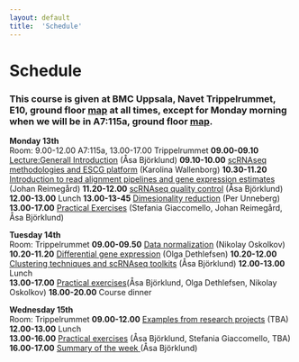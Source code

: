 ```yaml
---
layout: default
title:  'Schedule'
---
```


# Schedule

### This course is given at BMC Uppsala, Navet Trippelrummet, E10, ground floor [map](files/bmc_map.jpg) at all times,  except for Monday morning when we will be in A7:115a, ground floor [map](files/bmc_map.jpg).

**Monday 13th**  
Room:  9.00-12.00 A7:115a, 13.00-17.00 Trippelrummet
**09.00-09.10** [Lecture:Generall Introduction](slides/) (Åsa Björklund)
**09.10-10.00** [scRNAseq methodologies and ESCG platform](slides/) (Karolina Wallenborg)
**10.30-11.20** [Introduction to read alignment pipelines and gene expression estimates](slides/) (Johan Reimegård)
**11.20-12.00** [scRNAseq quality control](slides/) (Åsa Björklund)
**12.00-13.00** Lunch
**13.00-13-45** [Dimesionality reduction](slides/) (Per Unneberg)
**13.00-17.00** [Practical Exercises](../labs/index) (Stefania Giaccomello, Johan Reimegård, Åsa Björklund)  
  
**Tuesday 14th**  
Room: Trippelrummet
**09.00-09.50** [Data normalization](slides/) (Nikolay Oskolkov)
**10.20-11.20** [Differential gene expression](slides/) (Olga Dethlefsen)
**10.20-12.00** [Clustering techniques and scRNAseq toolkits](slides/) (Åsa Björklund)
**12.00-13.00** Lunch  
**13.00-17.00** [Practical exercises](../labs/index)(Åsa Björklund, Olga Dethlefsen, Nikolay Oskolkov)
**18.00-20.00** Course dinner

**Wednesday 15th**  
Room:  Trippelrummet
**09.00-12.00** [Examples from research projects](slides/) (TBA)
**12.00-13.00** Lunch  
**13.00-16.00** [Practical exercises](../labs/index) (Åsa Björklund, Stefania Giaccomello, TBA)
**16.00-17.00** [Summary of the week ](slides/) (Åsa Björklund)  

 
